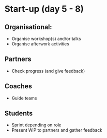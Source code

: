 # Start-up \(day 5 - 8\)

## Organisational:

* Organise workshop\(s\) and/or talks
* Organise afterwork activities

## Partners

* Check progress \(and give feedback\)

## Coaches

* Guide teams

## Students

* Sprint depending on role
* Present WIP to partners and gather feedback



